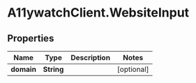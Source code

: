 # A11ywatchClient.WebsiteInput

## Properties

Name | Type | Description | Notes
------------ | ------------- | ------------- | -------------
**domain** | **String** |  | [optional] 


